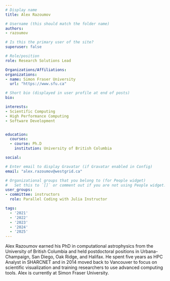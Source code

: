 ```yaml
---
# Display name
title: Alex Razoumov

# Username (this should match the folder name)
authors:
- razoumov

# Is this the primary user of the site?
superuser: false

# Role/position
role: Research Solutions Lead

Organizations/Affiliations:
organizations:
- name: Simon Fraser University
  url: "https://www.sfu.ca"

# Short bio (displayed in user profile at end of posts)
bio: 

interests:
- Scientific Computing
- High Performance Computing
- Software Development


education:
  courses:
  - course: Ph.D
    institution: University of British Columbia

social:

# Enter email to display Gravatar (if Gravatar enabled in Config)
email: "alex.razoumov@westgrid.ca"

# Organizational groups that you belong to (for People widget)
#   Set this to `[]` or comment out if you are not using People widget.
user_groups:
- committee: instructors
  role: Parallel Coding with Julia Instructor

tags:
  - '2021'
  - '2022'
  - '2023'
  - '2024'
  - '2025'
---
```

Alex Razoumov earned his PhD in computational astrophysics from the University of British Columbia and held postdoctoral positions in Urbana-Champaign, San Diego, Oak Ridge, and Halifax. He spent five years as HPC Analyst in SHARCNET and in 2014 moved back to Vancouver to focus on scientific visualization and training researchers to use advanced computing tools. Alex is currently at Simon Fraser University.
